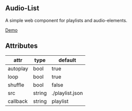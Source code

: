 
Audio-List
---
A simple web component for playlists and audio-elements.

[Demo](http://mp3.w8l.org/hp1/playlst/)

Attributes
---

|attr|type|default|
|---|---|---|
|autoplay|bool|true|
|loop|bool|true|
|shuffle|bool|false|
|src|string|./playlist.json|
|callback|string|playlist|